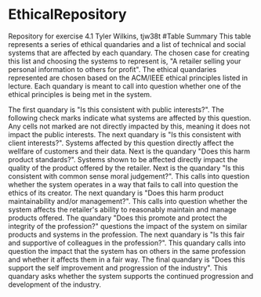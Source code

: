 # EthicalRepository
Repository for exercise 4.1
Tyler Wilkins, tjw38t
#Table Summary
This table represents a series of ethical quandaries and a list of technical and social systems that are affected by each quandary. The chosen case for creating this list and choosing the systems to represent is, "A retailer selling your personal information to others for profit". The ethical quandaries represented are chosen based on the ACM/IEEE ethical principles listed in lecture. Each quandary is meant to call into question whether one of the ethical principles is being met in the system.

The first quandary is "Is this consistent with public interests?". The following check marks indicate what systems are affected by this question. Any cells not marked are not directly impacted by this, meaning it does not impact the public interests. The next quandary is "Is this consistent with client interests?". Systems affected by this question directly affect the wellfare of customers and their data. Next is the quandary "Does this harm product standards?". Systems shown to be affected directly impact the quality of the product offered by the retailer. Next is the quandary "Is this consistent with common sense moral judgement?". This calls into question whether the system operates in a way that fails to call into question the ethics of its creator. The next quandary is "Does this harm product maintainability and/or management?". This calls into question whether the system affects the retailer's ability to reasonably maintain and manage products offered. The quandary "Does this promote and protect the integrity of the profession?" questions the impact of the system on similar products and systems in the profession. The next quandary is "Is this fair and supportive of colleagues in the profession?". This quandary calls into question the impact that the system has on others in the same profession and whether it affects them in a fair way. The final quandary is "Does this support the self improvement and progression of the industry". This quandary asks whether the system supports the continued progression and development of the industry. 